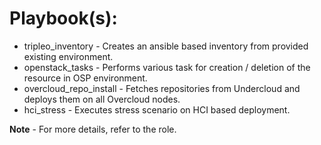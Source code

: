 # Playbook(s):

* tripleo_inventory - Creates an ansible based inventory from provided existing environment.
* openstack_tasks - Performs various task for creation / deletion of the resource in OSP environment.
* overcloud_repo_install - Fetches repositories from Undercloud and deploys them on all Overcloud nodes.
* hci_stress - Executes stress scenario on HCI based deployment.

**Note** - For more details, refer to the role.
